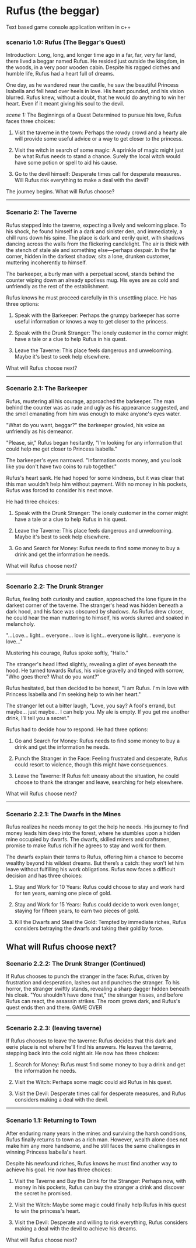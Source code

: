 # Rufus (the beggar)

Text based game console application written in c++

### scenario 1.0: Rufus (The Beggar's Quest)

Introduction: Long, long, and longer time ago in a far, far, very far land, there lived a beggar named Rufus. He resided just outside the kingdom, in the woods, in a very poor wooden cabin. Despite his ragged clothes and humble life, Rufus had a heart full of dreams.

One day, as he wandered near the castle, he saw the beautiful Princess Isabella and fell head over heels in love. His heart pounded, and his vision blurred. Rufus knew, without a doubt, that he would do anything to win her heart. Even if it meant giving his soul to the devil.

_scene 1:_ The Beginnings of a Quest Determined to pursue his love, Rufus faces three choices:

1. Visit the taverne in the town: Perhaps the rowdy crowd and a hearty ale will provide some useful advice or a way to get closer to the princess.

2. Visit the witch in search of some magic: A sprinkle of magic might just be what Rufus needs to stand a chance. Surely the local witch would have some potion or spell to aid his cause.

3. Go to the devil himself: Desperate times call for desperate measures. Will Rufus risk everything to make a deal with the devil?

The journey begins. What will Rufus choose?

---

### Scenario 2: The Taverne

Rufus stepped into the taverne, expecting a lively and welcoming place. To his shock, he found himself in a dark and sinister den, and immediately, a chill runs down his spine. The place is dark and eerily quiet, with shadows dancing across the walls from the flickering candlelight. The air is thick with the stench of stale ale and something else—perhaps despair. In the far corner, hidden in the darkest shadow, sits a lone, drunken customer, muttering incoherently to himself.

The barkeeper, a burly man with a perpetual scowl, stands behind the counter wiping down an already spotless mug. His eyes are as cold and unfriendly as the rest of the establishment.

Rufus knows he must proceed carefully in this unsettling place. He has three options:

1.  Speak with the Barkeeper: Perhaps the grumpy barkeeper has some useful information or knows a way to get closer to the princess.

2.  Speak with the Drunk Stranger: The lonely customer in the corner might have a tale or a clue to help Rufus in his quest.

3.  Leave the Taverne: This place feels dangerous and unwelcoming. Maybe it's best to seek help elsewhere.

What will Rufus choose next?

---

### Scenario 2.1: The Barkeeper

Rufus, mustering all his courage, approached the barkeeper. The man behind the counter was as rude and ugly as his appearance suggested, and the smell emanating from him was enough to make anyone's eyes water.

"What do you want, beggar?" the barkeeper growled, his voice as unfriendly as his demeanor.

"Please, sir," Rufus began hesitantly, "I'm looking for any information that could help me get closer to Princess Isabella."

The barkeeper's eyes narrowed. "Information costs money, and you look like you don't have two coins to rub together."

Rufus's heart sank. He had hoped for some kindness, but it was clear that this man wouldn't help him without payment. With no money in his pockets, Rufus was forced to consider his next move.

He had three choices:

1. Speak with the Drunk Stranger: The lonely customer in the corner might have a tale or a clue to help Rufus in his quest.

2. Leave the Taverne: This place feels dangerous and unwelcoming. Maybe it's best to seek help elsewhere.

3. Go and Search for Money: Rufus needs to find some money to buy a drink and get the information he needs.

What will Rufus choose next?

---

### Scenario 2.2: The Drunk Stranger

Rufus, feeling both curiosity and caution, approached the lone figure in the darkest corner of the taverne. The stranger's head was hidden beneath a dark hood, and his face was obscured by shadows. As Rufus drew closer, he could hear the man muttering to himself, his words slurred and soaked in melancholy.

"...Love... light... everyone... love is light... everyone is light... everyone is love..."

Mustering his courage, Rufus spoke softly, "Hallo."

The stranger's head lifted slightly, revealing a glint of eyes beneath the hood. He turned towards Rufus, his voice gravelly and tinged with sorrow, "Who goes there? What do you want?"

Rufus hesitated, but then decided to be honest, "I am Rufus. I'm in love with Princess Isabella and I'm seeking help to win her heart."

The stranger let out a bitter laugh, "Love, you say? A fool's errand, but maybe... just maybe... I can help you. My ale is empty. If you get me another drink, I’ll tell you a secret."

Rufus had to decide how to respond. He had three options:

1. Go and Search for Money: Rufus needs to find some money to buy a drink and get the information he needs.

2. Punch the Stranger in the Face: Feeling frustrated and desperate, Rufus could resort to violence, though this might have consequences.

3. Leave the Taverne: If Rufus felt uneasy about the situation, he could choose to thank the stranger and leave, searching for help elsewhere.

What will Rufus choose next?

---

### Scenario 2.2.1: The Dwarfs in the Mines

Rufus realizes he needs money to get the help he needs. His journey to find money leads him deep into the forest, where he stumbles upon a hidden mine occupied by dwarfs. The dwarfs, skilled miners and craftsmen, promise to make Rufus rich if he agrees to stay and work for them.

The dwarfs explain their terms to Rufus, offering him a chance to become wealthy beyond his wildest dreams. But there’s a catch: they won't let him leave without fulfilling his work obligations. Rufus now faces a difficult decision and has three choices:

1. Stay and Work for 10 Years: Rufus could choose to stay and work hard for ten years, earning one piece of gold.

2. Stay and Work for 15 Years: Rufus could decide to work even longer, staying for fifteen years, to earn two pieces of gold.

3. Kill the Dwarfs and Steal the Gold: Tempted by immediate riches, Rufus considers betraying the dwarfs and taking their gold by force.

## What will Rufus choose next?

### Scenario 2.2.2: The Drunk Stranger (Continued)

If Rufus chooses to punch the stranger in the face: Rufus, driven by frustration and desperation, lashes out and punches the stranger. To his horror, the stranger swiftly stands, revealing a sharp dagger hidden beneath his cloak. "You shouldn't have done that," the stranger hisses, and before Rufus can react, the assassin strikes. The room grows dark, and Rufus's quest ends then and there. GAME OVER

---

### Scenario 2.2.3: (leaving taverne)

If Rufus chooses to leave the taverne: Rufus decides that this dark and eerie place is not where he'll find his answers. He leaves the taverne, stepping back into the cold night air. He now has three choices:

1. Search for Money: Rufus must find some money to buy a drink and get the information he needs.

2. Visit the Witch: Perhaps some magic could aid Rufus in his quest.

3. Visit the Devil: Desperate times call for desperate measures, and Rufus considers making a deal with the devil.

---

### Scenario 1.1: Returning to Town

After enduring many years in the mines and surviving the harsh conditions, Rufus finally returns to town as a rich man. However, wealth alone does not make him any more handsome, and he still faces the same challenges in winning Princess Isabella's heart.

Despite his newfound riches, Rufus knows he must find another way to achieve his goal. He now has three choices:

1. Visit the Taverne and Buy the Drink for the Stranger: Perhaps now, with money in his pockets, Rufus can buy the stranger a drink and discover the secret he promised.

2. Visit the Witch: Maybe some magic could finally help Rufus in his quest to win the princess's heart.

3. Visit the Devil: Desperate and willing to risk everything, Rufus considers making a deal with the devil to achieve his dreams.

What will Rufus choose next?
